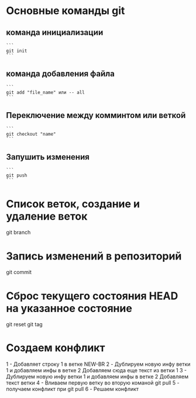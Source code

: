 # Основные команды git

## команда инициализации
    
    ```
    git init
    ```

## команда добавления файла

    ```
    git add "file_name" или -- all
    ```

## Переключение между комминтом или веткой

    ```
    git checkout "name"
    ```
## Запушить изменения
    ```
    git push
    ```

# Список веток, создание и удаление веток
git branch 
# Запись изменений в репозиторий

git commit
# Сброс текущего состояния HEAD на указанное состояние
git reset
git tag


# Создаем конфликт

1 - Добавляет строку 1 в ветке NEW-BR
2 - Дублируем новую инфу ветки 1 и добавляем инфы в ветке 2 Добавляем сюда еще текст из ветки 1
3 - Дублируем новую инфу ветки 1 и добавляем инфы в ветке 2 Добавляем текст ветки 
4 - Вливаем первую ветку во вторую команой git pull
5 - получаем конфликт при git pull
6 - Решаем конфликт
